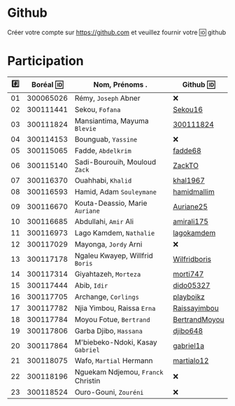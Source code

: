 # Github

Créer votre compte sur https://github.com et veuillez fournir votre :id: github


# Participation

|:hash:| Boréal :id:| Nom, Prénoms .                     |  Github :id:                                        |
|------|------------|------------------------------------|-----------------------------------------------------| 
|   01 |  300065026 | Rémy, `Joseph` Abner               | :x:                                                 |
|   02 |  300111441 | Sekou, `Fofana`                    | [Sekou16](https://github.com/Sekou16)               |
|   03 |  300111824 | Mansiantima, Mayuma `Blevie`       | [300111824](https://github.com/300111824)           |
|   04 |  300114153 | Bounguab, `Yassine`                | :x:                                                 |
|   05 |  300115065 | Fadde, `Abdelkrim`                 | [fadde68](https://github.com/fadde68)               |
|   06 |  300115140 | Sadi-Bourouih, Mouloud `Zack`      | [ZackTO](https://github.com/ZackTO)                 |
|   07 |  300116370 | Ouahhabi, `Khalid`                 | [khal1967](https://github.com/khal1967)             |
|   08 |  300116593 | Hamid, Adam `Souleymane`           | [hamidmallim](https://github.com/hamidmallim)       |
|   09 |  300116670 | Kouta-Deassio, Marie `Auriane`     | [Auriane25](https://github.com/Auriane25)           |
|   10 |  300116685 | Abdullahi, `Amir` Ali              | [amirali175](https://github.com/amirali175)         |
|   11 |  300116973 | Lago Kamdem, `Nathalie`            | [lagokamdem](https://github.com/lagokamdem)         |
|   12 |  300117029 | Mayonga, `Jordy` Arni              | :x:                                                 |
|   13 |  300117178 | Ngaleu Kwayep, Willfrid `Boris`    | [Wilfridboris](https://github.com/Wilfridboris)     |
|   14 |  300117314 | Giyahtazeh, `Morteza`              | [morti747](https://github.com/morti747)             |
|   15 |  300117444 | Abib, `Idir`                       | [dido05327](https://github.com/dido05327)           |
|   16 |  300117705 | Archange, `Corlings`               | [playboikz](https://github.com/playboikz)           |
|   17 |  300117782 | Njia Yimbou, Raissa `Erna`         | [Raissayimbou](https://github.com/Raissayimbou)     |
|   18 |  300117784 | Moyou Fotue, `Bertrand`            | [BertrandMoyou](https://github.com/BertrandMoyou)   |
|   19 |  300117806 | Garba Djibo, `Hassana`             | [djibo648](https://github.com/djibo648)             |
|   20 |  300117864 | M'biebeko-Ndoki, Kasay `Gabriel`   | [gabriel1a](https://github.com/gabriel1a)           |
|   21 |  300118075 | Wafo, `Martial` Hermann            | [martialo12](https://github.com/martialo12)         |
|   22 |  300118196 | Nguekam Ndjemou, `Franck` Christin | :x:                                                 |
|   23 |  300118524 | Ouro-Gouni, `Zouréni`              | :x:                                                 |

